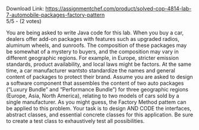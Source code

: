 Download Link: https://assignmentchef.com/product/solved-cop-4814-lab-7-automobile-packages-factory-pattern
<br>
5/5 - (2 votes)

You are being asked to write Java code for this lab. When you buy a car, dealers offer add-on packages with features such as upgraded radios, aluminum wheels, and sunroofs. The composition of these packages may be somewhat of a mystery to buyers, and the composition may vary in different geographic regions. For example, in Europe, stricter emission standards, product availability, and local laws might be factors. At the same time, a car manufacturer wantsto standardize the names and general content of packages to protect their brand. Assume you are asked to design a software component that assembles the content of two auto packages (“Luxury Bundle” and “Performance Bundle”) for three geographic regions (Europe, Asia, North America), relating to two models of cars sold by a single manufacturer. As you might guess, the Factory Method pattem can be applied to this problem. Your task is to design AND CODE the interfaces, abstract classes, and essential concrete classes for this application. Be sure to create a test class to exhaustively test all possibilities.